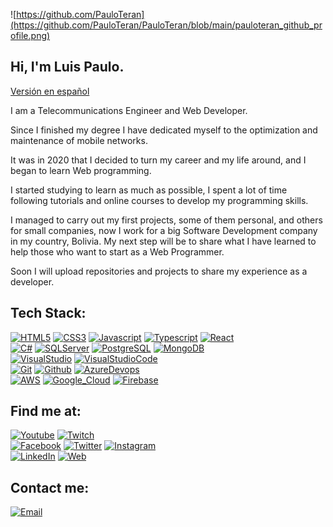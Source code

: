 ![https://github.com/PauloTeran](https://github.com/PauloTeran/PauloTeran/blob/main/pauloteran_github_profile.png)

## Hi, I'm Luis Paulo.

[Versión en español](https://github.com/PauloTeran/PauloTeran/blob/master/README.md)

I am a Telecommunications Engineer and Web Developer.

Since I finished my degree I have dedicated myself to the optimization and maintenance of mobile networks.

It was in 2020 that I decided to turn my career and my life around, and I began to learn Web programming.

I started studying to learn as much as possible, I spent a lot of time following tutorials and online courses to develop my programming skills.

I managed to carry out my first projects, some of them personal, and others for small companies, now I work for a big Software Development company in my country, Bolivia. My next step will be to share what I have learned to help those who want to start as a Web Programmer.

Soon I will upload repositories and projects to share my experience as a developer.

## Tech Stack:
[![HTML5](https://img.shields.io/badge/html5-e34c26?style=for-the-badge&logo=html5&logoColor=white&labelColor=101010)]()
[![CSS3](https://img.shields.io/badge/css3-264de4?style=for-the-badge&logo=css3&logoColor=white&labelColor=101010)]()
[![Javascript](https://img.shields.io/badge/javascript-f7df1e?style=for-the-badge&logo=javascript&logoColor=white&labelColor=101010)]()
[![Typescript](https://img.shields.io/badge/typescript-3178c6?style=for-the-badge&logo=typescript&logoColor=white&labelColor=101010)]()
[![React](https://img.shields.io/badge/react-61DBFB?style=for-the-badge&logo=react&logoColor=white&labelColor=101010)]()
</br>
[![C#](https://img.shields.io/badge/C_Sharp-682876?style=for-the-badge&logo=csharp&logoColor=white&labelColor=101010)]()
[![SQLServer](https://img.shields.io/badge/SQL_Server-B71C1C?style=for-the-badge&logo=csharp&logoColor=white&labelColor=101010)]()
[![PostgreSQL](https://img.shields.io/badge/PostgreSQL-336791?style=for-the-badge&logo=postgresql&logoColor=white&labelColor=101010)]()
[![MongoDB](https://img.shields.io/badge/MongoDB-4DB33D?style=for-the-badge&logo=mongodb&logoColor=white&labelColor=101010)]()
</br>
[![VisualStudio](https://img.shields.io/badge/Visual_Studio-5d2b90?style=for-the-badge&logo=visualstudio&logoColor=white&labelColor=101010)]()
[![VisualStudioCode](https://img.shields.io/badge/Visual_Studio_Code-0078d7?style=for-the-badge&logo=visualstudiocode&logoColor=white&labelColor=101010)]()
</br>
[![Git](https://img.shields.io/badge/Git-f1502f?style=for-the-badge&logo=git&logoColor=white&labelColor=101010)]()
[![Github](https://img.shields.io/badge/Github-333?style=for-the-badge&logo=github&logoColor=white&labelColor=101010)]()
[![AzureDevops](https://img.shields.io/badge/Azure_Devops-008ad7?style=for-the-badge&logo=azuredevops&logoColor=white&labelColor=101010)]()
</br>
[![AWS](https://img.shields.io/badge/AWS-232F3E?style=for-the-badge&logo=amazon-aws&logoColor=white&labelColor=101010)]()
[![Google_Cloud](https://img.shields.io/badge/Google_Cloud-4285F4?style=for-the-badge&logo=google-cloud&logoColor=white&labelColor=101010)]()
[![Firebase](https://img.shields.io/badge/Firebase-FFCA28?style=for-the-badge&logo=firebase&logoColor=white&labelColor=101010)]()
</br>

## Find me at:

[![Youtube](https://img.shields.io/badge/Youtube-@LPauloDev-FF0000?style=for-the-badge&logo=youtube&logoColor=white&labelColor=101010)](https://www.youtube.com/channel/UCvX_PN7S6pX48nf5xVCuivA)
[![Twitch](https://img.shields.io/badge/Twitch-@LPauloDev-9147FE?style=for-the-badge&logo=twitch&logoColor=white&labelColor=101010)](https://twitch.tv/LPauloDev)
</br>
[![Facebook](https://img.shields.io/badge/Facebook-@LPauloDev-1877F2?style=for-the-badge&logo=facebook&logoColor=white&labelColor=101010)](https://facebook.com/LPauloDev)
[![Twitter](https://img.shields.io/badge/Twitter-@LPauloDev-1DA1F2?style=for-the-badge&logo=twitter&logoColor=white&labelColor=101010)](https://twitter.com/LPauloDev)
[![Instagram](https://img.shields.io/badge/Instagram-@LPauloDev-E4405F?style=for-the-badge&logo=instagram&logoColor=white&labelColor=101010)](https://instagram.com/lpaulodev)
</br>
[![LinkedIn](https://img.shields.io/badge/LinkedIn-LPauloDev-0077B5?style=for-the-badge&logo=linkedin&logoColor=white&labelColor=101010)](https://www.linkedin.com/in/LPauloDev)
[![Web](https://img.shields.io/badge/My_Website-pauloteran.github.io-37474f?style=for-the-badge&logo=dev.to&logoColor=white&labelColor=101010)](https://pauloteran.github.io)

## Contact me:

[![Email](https://img.shields.io/badge/lpaulodev@gmail.com-my_personal_email-D14836?style=for-the-badge&logo=gmail&logoColor=white&labelColor=101010)](mailto:lpaulodev@gmail.com)
